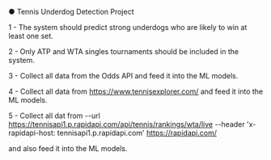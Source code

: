 ● Tennis Underdog Detection Project 

1 - The system should predict strong underdogs who are likely to win at least one set.

2 - Only ATP and WTA singles tournaments should be included in the system.

3 - Collect all data from the Odds API and feed it into the ML models.

4 - Collect all data from https://www.tennisexplorer.com/ and feed it into the ML models.

5 - Collect all dat from 	--url https://tennisapi1.p.rapidapi.com/api/tennis/rankings/wta/live 
	                        --header 'x-rapidapi-host: tennisapi1.p.rapidapi.com' 
                          https://rapidapi.com/
    
and also feed it into the ML models.
